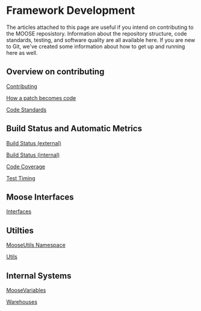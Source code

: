 # Framework Development

The articles attached to this page are useful if you intend on contributing to the MOOSE reposistory. Information about the repository
structure, code standards, testing, and software quality are all available here. If you are new to Git, we've created some information
about how to get up and running here as well.

## Overview on contributing

[Contributing](framework_development/contributing.md)

[How a patch becomes code](framework_development/patch_to_code.md)

[Code Standards](code_standards.md)

## Build Status and Automatic Metrics

[Build Status (external)](https://civet.inl.gov)

[Build Status (internal)](https://moosebuild.inl.gov)

[Code Coverage](http://mooseframework.com/docs/coverage/moose/)

[Test Timing](http://mooseframework.org/docs/timing/)

## Moose Interfaces

[Interfaces](framework_development/interfaces/index.md)


## Utilties

[MooseUtils Namespace](moose_utils.md)

[Utils](utils/index.md)


## Internal Systems

[MooseVariables](moose_variables.md)

[Warehouses](/warehouses.md)
